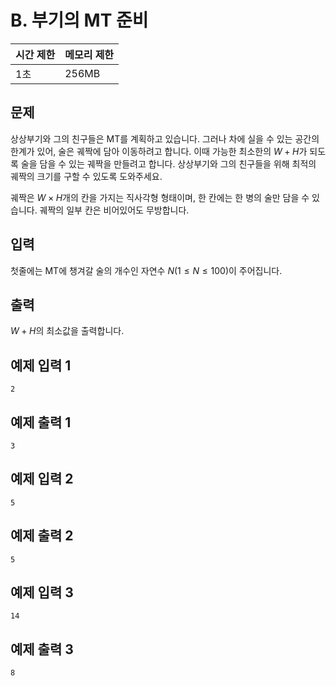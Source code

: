 # B. 부기의 MT 준비

| 시간 제한 | 메모리 제한 |
| --- | --- |
| 1초 | 256MB |

## 문제
상상부기와 그의 친구들은 MT를 계획하고 있습니다. 
그러나 차에 실을 수 있는 공간의 한계가 있어, 술은 궤짝에 담아 이동하려고 합니다. 
이때 가능한 최소한의 $W+H$가 되도록 술을 담을 수 있는 궤짝을 만들려고 합니다. 
상상부기와 그의 친구들을 위해 최적의 궤짝의 크기를 구할 수 있도록 도와주세요.

궤짝은 $W \times H$개의 칸을 가지는 직사각형 형태이며, 한 칸에는 한 병의 술만 담을 수 있습니다.
궤짝의 일부 칸은 비어있어도 무방합니다.

## 입력
첫줄에는 MT에 챙겨갈 술의 개수인 자연수 $N(1 \leq N \leq 100)$이 주어집니다.

## 출력
$W+H$의 최소값을 출력합니다.

## 예제 입력 1 

```
2
```

## 예제 출력 1

```
3
```


## 예제 입력 2

```
5
```

## 예제 출력 2

```
5
```


## 예제 입력 3

```
14
```

## 예제 출력 3

```
8
```
